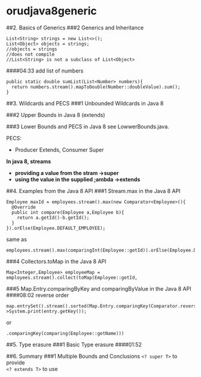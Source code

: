 # orudjava8generic
##2. Basics of Generics
###2 Generics and Inheritance
```
List<String> strings = new List<>();
List<Object> objects = strings;
//objects = strings 
//does not compile
//List<String> is not a subclass of List<Object>
```
####04:33
add list of numbers
```
public static double sumList(List<Number> numbers){
  return numbers.stream().mapToDouble(Number::doubleValue).sum();
}
```
##3. Wildcards and PECS
###1 Unbounded Wildcards in Java 8


###2 Upper Bounds in Java 8 (extends)


###3 Lower Bounds and PECS in Java 8
see LowwerBounds.java.  

PECS:
- Producer Extends, Consumer Super

__In java 8, streams__
- __providing a value from the stram ->super__
- __using the value in the supplied ;ambda ->extends__





##4. Examples from the Java 8 API
###1 Stream.max in the Java 8 API
```
Employee maxId = employees.stream().max(new Comparator<Employee>(){
  @Override
  public int compare(Employee a,Employee b){
    return a.getId()-b.getId();
  }
}).orElse(Employee.DEFAULT_EMPLOYEE);
```
same as
```
employees.stream().max(comparingInt(Employee::getId)).orElse(Employee.DEFAULT_EMPLOYEE);
```

###4 Collectors.toMap in the Java 8 API
```
Map<Integer,Employee> employeeMap = employees.stream().collect(toMap(Employee::getId,
```


###5 Map.Entry.comparingByKey and comparingByValue in the Java 8 API
####08:02 reverse order
```
map.entrySet().stream().sorted(Map.Entry.comparingKey(Comparator.reverseOrder())).forEach(entry->System.print(entry.getKey());
```
or
```
.comparingKey(comparing(Employee::getName)))
```







##5. Type erasure
###1 Basic Type erasure
####01:52

##6. Summary
###1 Multiple Bounds and Conclusions
```<? super T>``` to provide  
```<? extends T>``` to use
